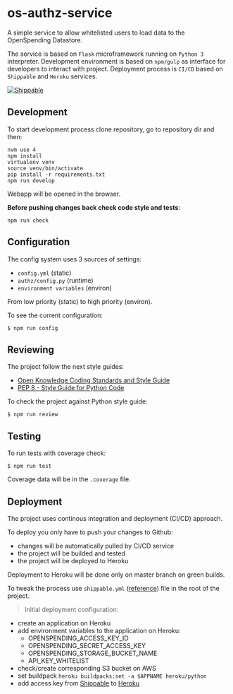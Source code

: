 # os-authz-service

A simple service to allow whitelisted users to load data to the OpenSpending Datastore.

The service is based on `Flask` microframework running on `Python 3` interpreter.
Development environment is based on `npm/gulp` as interface for developers to interact with project.
Deployment process is `CI/CD` based on `Shippable` and `Heroku` services.

[![Shippable](https://img.shields.io/shippable/5649a3971895ca447423925b.svg)](https://app.shippable.com/projects/5649a3971895ca447423925b)

## Development

To start development process clone repository,
go to repository dir and then:
```
nvm use 4
npm install
virtualenv venv
source venv/bin/activate
pip install -r requirements.txt
npm run develop
```
Webapp will be opened in the browser.

**Before pushing changes back check code style and tests**:

```
npm run check
```

## Configuration

The config system uses 3 sources of settings:
- `config.yml` (static)
- `authz/config.py` (runtime)
- `environment variables` (environ)

From low priority (static) to high priority (environ).

To see the current configuration:
```
$ npm run config
```

## Reviewing

The project follow the next style guides:
- [Open Knowledge Coding Standards and Style Guide](https://github.com/okfn/coding-standards)
- [PEP 8 - Style Guide for Python Code](https://www.python.org/dev/peps/pep-0008/)

To check the project against Python style guide:
```
$ npm run review
```
## Testing

To run tests with coverage check:
```
$ npm run test
```
Coverage data will be in the `.coverage` file.

## Deployment

The project uses continous integration and deployment (CI/CD) approach.

To deploy you only have to push your changes to Github:
- changes will be automatically pulled by CI/CD service
- the project will be builded and tested
- the project will be deployed to Heroku

Deployment to Heroku will be done only on master branch on green builds.

To tweak the process use `shippable.yml` ([reference](http://docs.shippable.com/yml_reference/))
file in the root of the project.

> Initial deployment configuration:
  - create an application on Heroku
  - add environment variables to the application on Heroku:
    - OPENSPENDING_ACCESS_KEY_ID
    - OPENSPENDING_SECRET_ACCESS_KEY
    - OPENSPENDING_STORAGE_BUCKET_NAME
    - API_KEY_WHITELIST
  - check/create corresponding S3 bucket on AWS
  - set buildpack `heroku buildpacks:set -a $APPNAME heroku/python`
  - add access key from [Shippable](https://app.shippable.com/subscriptions/54340a9a7a7fb11eaa649fb3/subscriptionsSettings) to [Heroku](https://dashboard.heroku.com/account)
